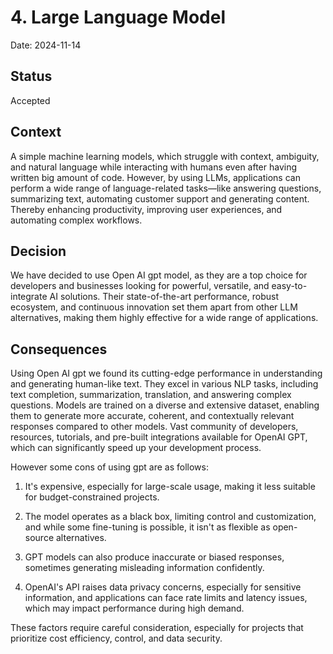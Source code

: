 # 4. Large Language Model

Date: 2024-11-14

## Status

Accepted

## Context

A simple machine learning models, which struggle with context, ambiguity, and natural language while interacting with humans even after having written big amount of code. However, by using LLMs, applications can perform a wide range of language-related tasks—like answering questions, summarizing text, automating customer support and generating content. Thereby enhancing productivity, improving user experiences, and automating complex workflows.

## Decision

We have decided to use Open AI gpt model, as they are a top choice for developers and businesses looking for powerful, versatile, and easy-to-integrate AI solutions. Their state-of-the-art performance, robust ecosystem, and continuous innovation set them apart from other LLM alternatives, making them highly effective for a wide range of applications.

## Consequences

Using Open AI gpt we found its cutting-edge performance in understanding and generating human-like text. They excel in various NLP tasks, including text completion, summarization, translation, and answering complex questions. Models are trained on a diverse and extensive dataset, enabling them to generate more accurate, coherent, and contextually relevant responses compared to other models. 
Vast community of developers, resources, tutorials, and pre-built integrations available for OpenAI GPT, which can significantly speed up your development process.


However some cons of using gpt are as follows:

 1) It's expensive, especially for large-scale usage, making it less suitable for budget-constrained projects.
 
 2) The model operates as a black box, limiting control and customization, and while some fine-tuning is possible, it isn't as flexible as open-source alternatives.

 3) GPT models can also produce inaccurate or biased responses, sometimes generating misleading information confidently. 

 4) OpenAI's API raises data privacy concerns, especially for sensitive information, and applications can face rate limits and latency issues, which may impact performance during high demand. 
 
 These factors require careful consideration, especially for projects that prioritize cost efficiency, control, and data security.